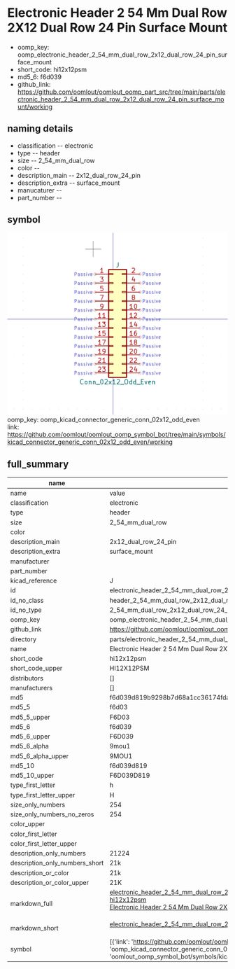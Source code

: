 # Electronic Header 2 54 Mm Dual Row 2X12 Dual Row 24 Pin Surface Mount

  
* oomp_key: oomp_electronic_header_2_54_mm_dual_row_2x12_dual_row_24_pin_surface_mount 
* short_code: hi12x12psm
* md5_6: f6d039  
* github_link: https://github.com/oomlout/oomlout_oomp_part_src/tree/main/parts/electronic_header_2_54_mm_dual_row_2x12_dual_row_24_pin_surface_mount/working  
## naming details
* classification -- electronic
* type -- header
* size -- 2_54_mm_dual_row
* color -- 
* description_main -- 2x12_dual_row_24_pin
* description_extra -- surface_mount
* manucaturer -- 
* part_number -- 



## symbol

![](symbol/0/working/working_600.png)  
oomp_key: oomp_kicad_connector_generic_conn_02x12_odd_even  
link: https://github.com/oomlout/oomlout_oomp_symbol_bot/tree/main/symbols/kicad_connector_generic_conn_02x12_odd_even/working  


## full_summary
| name | value | 
| --- | --- | 
| name | value | 
| classification | electronic | 
| type | header | 
| size | 2_54_mm_dual_row | 
| color |  | 
| description_main | 2x12_dual_row_24_pin | 
| description_extra | surface_mount | 
| manufacturer |  | 
| part_number |  | 
| kicad_reference | J | 
| id | electronic_header_2_54_mm_dual_row_2x12_dual_row_24_pin_surface_mount | 
| id_no_class | header_2_54_mm_dual_row_2x12_dual_row_24_pin_surface_mount | 
| id_no_type | 2_54_mm_dual_row_2x12_dual_row_24_pin_surface_mount | 
| oomp_key | oomp_electronic_header_2_54_mm_dual_row_2x12_dual_row_24_pin_surface_mount | 
| github_link | https://github.com/oomlout/oomlout_oomp_part_src/tree/main/parts/electronic_header_2_54_mm_dual_row_2x12_dual_row_24_pin_surface_mount/working | 
| directory | parts/electronic_header_2_54_mm_dual_row_2x12_dual_row_24_pin_surface_mount | 
| name | Electronic Header 2 54 Mm Dual Row 2X12 Dual Row 24 Pin Surface Mount | 
| short_code | hi12x12psm | 
| short_code_upper | HI12X12PSM | 
| distributors | [] | 
| manufacturers | [] | 
| md5 | f6d039d819b9298b7d68a1cc36174fda | 
| md5_5 | f6d03 | 
| md5_5_upper | F6D03 | 
| md5_6 | f6d039 | 
| md5_6_upper | F6D039 | 
| md5_6_alpha | 9mou1 | 
| md5_6_alpha_upper | 9MOU1 | 
| md5_10 | f6d039d819 | 
| md5_10_upper | F6D039D819 | 
| type_first_letter | h | 
| type_first_letter_upper | H | 
| size_only_numbers | 254 | 
| size_only_numbers_no_zeros | 254 | 
| color_upper |  | 
| color_first_letter |  | 
| color_first_letter_upper |  | 
| description_only_numbers | 21224 | 
| description_only_numbers_short | 21k | 
| description_or_color | 21k | 
| description_or_color_upper | 21K | 
| markdown_full | [electronic_header_2_54_mm_dual_row_2x12_dual_row_24_pin_surface_mount](https://github.com/oomlout/oomlout_oomp_part_src/tree/main/parts/electronic_header_2_54_mm_dual_row_2x12_dual_row_24_pin_surface_mount/working)<br>[hi12x12psm](https://github.com/oomlout/oomlout_oomp_part_src/tree/main/parts/electronic_header_2_54_mm_dual_row_2x12_dual_row_24_pin_surface_mount/working)<br>[Electronic Header 2 54 Mm Dual Row 2X12 Dual Row 24 Pin Surface Mount](https://github.com/oomlout/oomlout_oomp_part_src/tree/main/parts/electronic_header_2_54_mm_dual_row_2x12_dual_row_24_pin_surface_mount/working)<br><br> | 
| markdown_short | [electronic_header_2_54_mm_dual_row_2x12_dual_row_24_pin_surface_mount](https://github.com/oomlout/oomlout_oomp_part_src/tree/main/parts/electronic_header_2_54_mm_dual_row_2x12_dual_row_24_pin_surface_mount/working)<br><br> | 
| symbol | [{'link': 'https://github.com/oomlout/oomlout_oomp_symbol_bot/tree/main/symbols/kicad_connector_generic_conn_02x12_odd_even', 'oomp_key': 'oomp_kicad_connector_generic_conn_02x12_odd_even', 'directory': 'oomlout_oomp_symbol_bot/symbols/kicad_connector_generic_conn_02x12_odd_even//working/working.kicad_sym'}] | 
